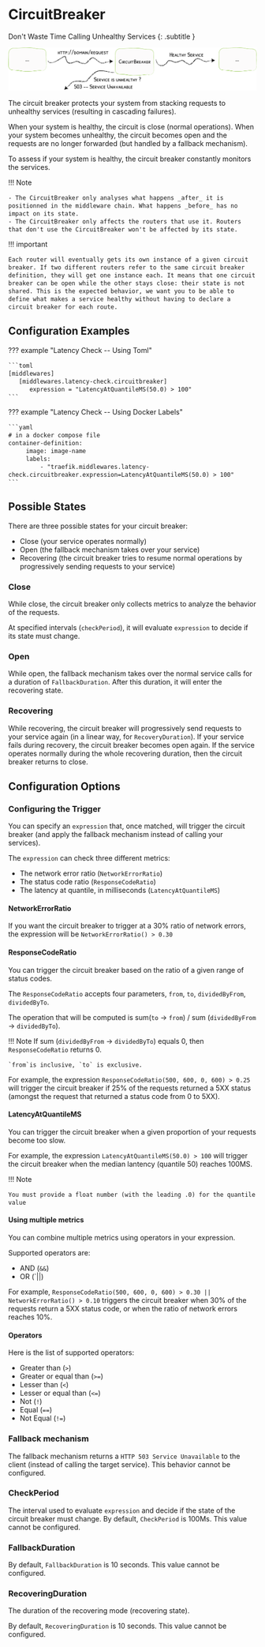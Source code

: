 # CircuitBreaker

Don't Waste Time Calling Unhealthy Services
{: .subtitle }

![CircuitBreaker](../../img/middleware/circuitbreaker.png) 

The circuit breaker protects your system from stacking requests to unhealthy services (resulting in cascading failures).

When your system is healthy, the circuit is close (normal operations). 
When your system becomes unhealthy, the circuit becomes open and the requests are no longer forwarded (but handled by a fallback mechanism).

To assess if your system is healthy, the circuit breaker constantly monitors the services. 

!!! Note

    - The CircuitBreaker only analyses what happens _after_ it is positionned in the middleware chain. What happens _before_ has no impact on its state.
    - The CircuitBreaker only affects the routers that use it. Routers that don't use the CircuitBreaker won't be affected by its state.

!!! important

    Each router will eventually gets its own instance of a given circuit breaker. If two different routers refer to the same circuit breaker definition, they will get one instance each. It means that one circuit breaker can be open while the other stays close: their state is not shared. This is the expected behavior, we want you to be able to define what makes a service healthy without having to declare a circuit breaker for each route.

## Configuration Examples

??? example "Latency Check -- Using Toml"

    ```toml
    [middlewares]
       [middlewares.latency-check.circuitbreaker]
          expression = "LatencyAtQuantileMS(50.0) > 100"
    ```

??? example "Latency Check -- Using Docker Labels"
   
    ```yaml
    # in a docker compose file
    container-definition:
         image: image-name
         labels:
             - "traefik.middlewares.latency-check.circuitbreaker.expression=LatencyAtQuantileMS(50.0) > 100"
    ```

## Possible States

There are three possible states for your circuit breaker:

   - Close (your service operates normally)
   - Open (the fallback mechanism takes over your service)
   - Recovering (the circuit breaker tries to resume normal operations by progressively sending requests to your service)
   
### Close

While close, the circuit breaker only collects metrics to analyze the behavior of the requests.

At specified intervals (`checkPeriod`), it will evaluate `expression` to decide if its state must change. 

### Open

While open, the fallback mechanism takes over the normal service calls for a duration of `FallbackDuration`. After this duration, it will enter the recovering state.

### Recovering

While recovering, the circuit breaker will progressively send requests to your service again (in a linear way, for `RecoveryDuration`). If your service fails during recovery, the circuit breaker becomes open again. If the service operates normally during the whole recovering duration, then the circuit breaker returns to close.

## Configuration Options

### Configuring the Trigger

You can specify an `expression` that, once matched, will trigger the circuit breaker (and apply the fallback mechanism instead of calling your services).

The `expression` can check three different metrics:

   - The network error ratio (`NetworkErrorRatio`)
   - The status code ratio (`ResponseCodeRatio`)
   - The latency at quantile, in milliseconds (`LatencyAtQuantileMS`)
   
#### NetworkErrorRatio

If you want the circuit breaker to trigger at a 30% ratio of network errors, the expression will be `NetworkErrorRatio() > 0.30`

#### ResponseCodeRatio

You can trigger the circuit breaker based on the ratio of a given range of status codes.

The `ResponseCodeRatio` accepts four parameters, `from`, `to`, `dividedByFrom`, `dividedByTo`.

The operation that will be computed is sum(`to` -> `from`) / sum (`dividedByFrom` -> `dividedByTo`).

!!! Note
    If sum (`dividedByFrom` -> `dividedByTo`) equals 0, then `ResponseCodeRatio` returns 0.
    
    `from`is inclusive, `to` is exclusive. 

For example, the expression `ResponseCodeRatio(500, 600, 0, 600) > 0.25` will trigger the circuit breaker if 25% of the requests returned a 5XX status (amongst the request that returned a status code from 0 to 5XX). 

#### LatencyAtQuantileMS

You can trigger the circuit breaker when a given proportion of your requests become too slow.

For example, the expression `LatencyAtQuantileMS(50.0) > 100` will trigger the circuit breaker when the median lantency (quantile 50) reaches 100MS.

!!! Note

    You must provide a float number (with the leading .0) for the quantile value
 
#### Using multiple metrics

You can combine multiple metrics using operators in your expression.

Supported operators are:

   - AND (`&&`)
   - OR (`||)

For example, `ResponseCodeRatio(500, 600, 0, 600) > 0.30 || NetworkErrorRatio() > 0.10` triggers the circuit breaker when 30% of the requests return a 5XX status code, or when the ratio of network errors reaches 10%. 

#### Operators

Here is the list of supported operators:

   - Greater than (`>`)
   - Greater or equal than (`>=`)
   - Lesser than (`<`)
   - Lesser or equal than (`<=`)
   - Not (`!`)
   - Equal (`==`)
   - Not Equal (`!=`)
 
### Fallback mechanism

The fallback mechanism returns a `HTTP 503 Service Unavailable` to the client (instead of calling the target service). This behavior cannot be configured. 
   
### CheckPeriod

The interval used to evaluate `expression` and decide if the state of the circuit breaker must change. By default, `CheckPeriod` is 100Ms. This value cannot be configured.

### FallbackDuration

By default, `FallbackDuration` is 10 seconds. This value cannot be configured.

### RecoveringDuration

The duration of the recovering mode (recovering state). 

By default, `RecoveringDuration` is 10 seconds. This value cannot be configured.  